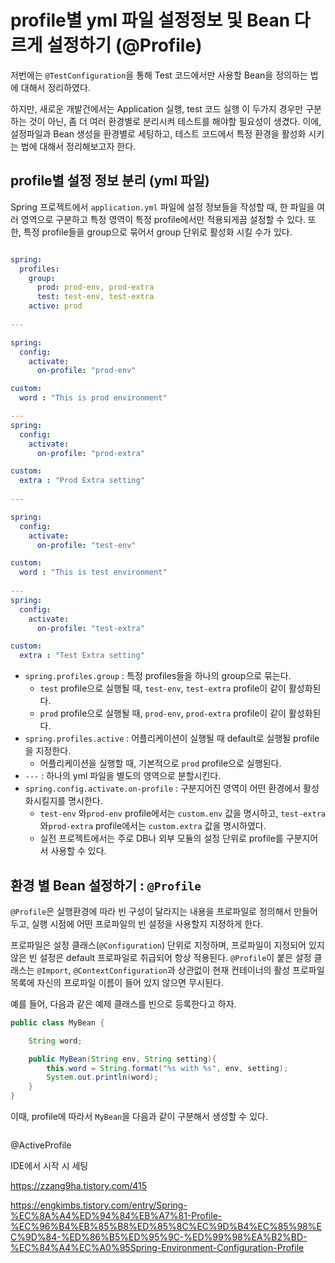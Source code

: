 # profile별 yml 파일 설정정보 및 Bean 다르게 설정하기 (@Profile)



저번에는 `@TestConfiguration`을 통해 Test 코드에서만 사용할 Bean을 정의하는 법에 대해서 정리하였다.

하지만, 새로운 개발건에서는 Application 실행, test 코드 실행 이 두가지 경우만 구분하는 것이 아닌, 좀 더 여러 환경별로 분리시켜 테스트를 해야할 필요성이 생겼다. 이에, 설정파일과 Bean 생성을 환경별로 세팅하고, 테스트 코드에서 특정 환경을 활성화 시키는 법에 대해서 정리해보고자 한다.



## profile별 설정 정보 분리 (yml 파일)

Spring 프로젝트에서 `application.yml` 파일에 설정 정보들을 작성할 때, 한 파일을 여러 영역으로 구분하고 특정 영역이 특정 profile에서만 적용되게끔 설정할 수 있다. 또한, 특정 profile들을 group으로 묶어서 group 단위로 활성화 시킬 수가 있다.

```yml

spring:
  profiles:
    group:
      prod: prod-env, prod-extra
      test: test-env, test-extra
    active: prod
    
---

spring:
  config:
    activate:
      on-profile: "prod-env"

custom:
  word : "This is prod environment"

---
spring:
  config:
    activate:
      on-profile: "prod-extra"

custom:
  extra : "Prod Extra setting"
  
---

spring:
  config:
    activate:
      on-profile: "test-env"

custom:
  word : "This is test environment"
  
---
spring:
  config:
    activate:
      on-profile: "test-extra"

custom:
  extra : "Test Extra setting"
```

- `spring.profiles.group` : 특정 profiles들을 하나의 group으로 묶는다.
  - `test` profile으로 실행될 때, `test-env`, `test-extra` profile이 같이 활성화된다.
  - `prod` profile으로 실행될 때, `prod-env`, `prod-extra` profile이 같이 활성화된다.
- `spring.profiles.active` : 어플리케이션이 실행될 때 default로 실행될 profile을 지정한다.
  - 어플리케이션을 실행할 때, 기본적으로 `prod` profile으로 실행된다.
- `---` : 하나의 yml 파일을 별도의 영역으로 분할시킨다.
- `spring.config.activate.on-profile` : 구분지어진 영역이 어떤 환경에서 활성화시킬지를 명시한다.
  - `test-env` 와`prod-env` profile에서는 `custom.env` 값을 명시하고, `test-extra` 와`prod-extra` profile에서는 `custom.extra` 값을 명시하였다.
  - 실전 프로젝트에서는 주로 DB나 외부 모듈의 설정 단위로 profile를 구분지어서 사용할 수 있다.



## 환경 별 Bean 설정하기 : `@Profile`

`@Profile`은 실행환경에 따라 빈 구성이 달라지는 내용을 프로파일로 정의해서 만들어두고, 실행 시점에 어떤 프로파일의 빈 설정을 사용할지 지정하게 한다. 

프로파일은 설정 클래스(`@Configuration`) 단위로 지정하며, 프로파일이 지정되어 있지 않은 빈 설정은 default 프로파일로 취급되어 항상 적용된다. `@Profile`이 붙은 설정 클래스는 `@Import`, `@ContextConfiguration`과 상관없이 현재 컨테이너의 활성 프로파일 목록에 자신의 프로파일 이름이 들어 있지 않으면 무시된다.



예를 들어, 다음과 같은 예제 클래스를 빈으로 등록한다고 하자.

```java
public class MyBean {

    String word;

    public MyBean(String env, String setting){
        this.word = String.format("%s with %s", env, setting);
        System.out.println(word);
    }
}
```



이때, profile에 따라서 `MyBean`을 다음과 같이 구분해서 생성할 수 있다.

```java
```









@ActiveProfile



IDE에서 시작 시 세팅







https://zzang9ha.tistory.com/415

https://engkimbs.tistory.com/entry/Spring-%EC%8A%A4%ED%94%84%EB%A7%81-Profile-%EC%96%B4%EB%85%B8%ED%85%8C%EC%9D%B4%EC%85%98%EC%9D%84-%ED%86%B5%ED%95%9C-%ED%99%98%EA%B2%BD-%EC%84%A4%EC%A0%95Spring-Environment-Configuration-Profile